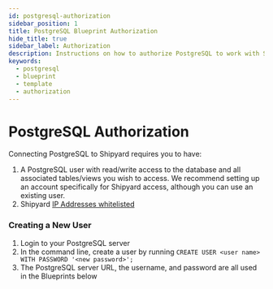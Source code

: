 ```yaml
---
id: postgresql-authorization
sidebar_position: 1
title: PostgreSQL Blueprint Authorization
hide_title: true
sidebar_label: Authorization
description: Instructions on how to authorize PostgreSQL to work with Shipyard's low-code PostgreSQL templates.
keywords:
  - postgresql
  - blueprint
  - template
  - authorization
---
```


# PostgreSQL Authorization

Connecting PostgreSQL to Shipyard requires you to have:
1. A PostgreSQL user with read/write access to the database and all associated tables/views you wish to access. We recommend setting up an account specifically for Shipyard access, although you can use an existing user.
2. Shipyard [IP Addresses whitelisted](../../faqs/security/ip-whitelist.md)


### Creating a New User

1. Login to your PostgreSQL server  
2. In the command line, create a user by running `CREATE USER <user name> WITH PASSWORD '<new password>';`  
3. The PostgreSQL server URL, the username, and password are all used in the Blueprints below  